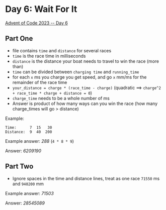 # Day 6: Wait For It

[Advent of Code 2023 -- Day 6](https://adventofcode.com/2023/day/6)

## Part One

- file contains `time` and `distance` for several races
- `time` is the race time in milliseconds
- `distance` is the distance your boat needs to travel to win the race (more than)
- `time` can be divided between `charging time` and `running_time`
- for each `x` ms you charge you get speed, and go `x` mm/ms for the remainder of the race time
- `your_distance = charge * (race_time - charge)` (quadratic ==> `charge^2 + race_time * charge + distance = 0`)
- `charge_time` needs to be a whole number of ms
- Answer is product of how many ways can you win the race (how many charge_times will go > distance)

Example:
```
Time:      7  15   30
Distance:  9  40  200
```

Example answer: _288_ (`4 * 8 * 9`)

Answer:  _6209190_

## Part Two

- Ignore spaces in the time and distance lines, treat as one race `71550` ms and `940200` mm

Example answer: _71503_

Answer:  _28545089_
